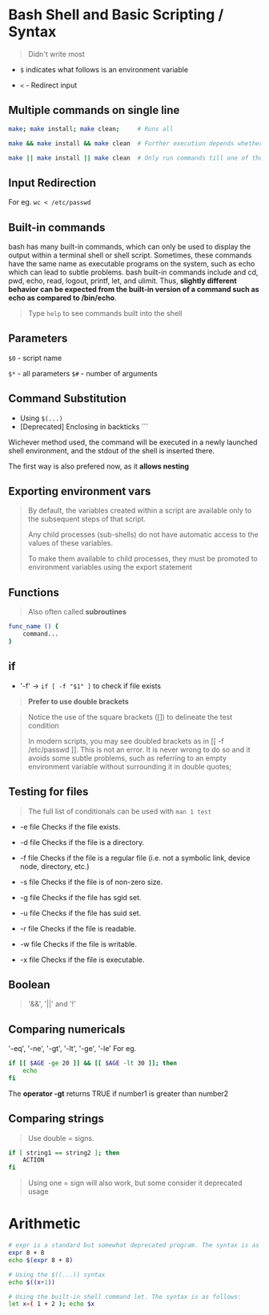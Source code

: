# Bash Shell and Basic Scripting / Syntax

> Didn't write most

* `$` indicates what follows is an environment variable

* `<` - Redirect input

## Multiple commands on single line

```sh
make; make install; make clean;		# Runs all

make && make install && make clean	# Further execution depends whether priveous must not fail

make || make install || make clean	# Only run commands till one of them succeeds
```

## Input Redirection

For eg. `wc < /etc/passwd`

## Built-in commands

bash has many built-in commands, which can only be used to display the output within a terminal shell or shell script. Sometimes, these commands have the same name as executable programs on the system, such as echo which can lead to subtle problems. bash built-in commands include and cd,  pwd, echo, read, logout, printf, let, and ulimit. Thus, **slightly different behavior can be expected from the built-in version of a command such as echo as compared to /bin/echo**.

> Type `help` to see commands built into the shell

## Parameters

`$0` - script name

`$*` - all parameters
`$#` - number of arguments

## Command Substitution

* Using `$(...)`
* [Deprecated] Enclosing in backticks `\``

Wichever method used, the command will be executed in a newly launched shell environment, and the stdout of the shell is inserted there.

The first way is also prefered now, as it **allows nesting**

## Exporting environment vars

> By default, the variables created within a script are available only to the subsequent steps of that script.
>
> Any child processes (sub-shells) do not have automatic access to the values of these variables.
>
> To make them available to child processes, they must be promoted to environment variables using the export statement

## Functions

> Also often called **subroutines**

```sh
func_name () {
	command...
}
```

## if

* '-f' -> `if [ -f "$1" ]` to check if file exists

> **Prefer to use double brackets**

> Notice the use of the square brackets ([]) to delineate the test condition
>
> In modern scripts, you may see doubled brackets as in [[ -f /etc/passwd ]]. This is not an error. It is never wrong to do so and it avoids some subtle problems, such as referring to an empty environment variable without surrounding it in double quotes;

## Testing for files

> The full list of conditionals can be used with `man 1 test`

* -e file 	Checks if the file exists.

* -d file 	Checks if the file is a directory.
* -f file 	Checks if the file is a regular file (i.e. not a symbolic link, device node, directory, etc.)

* -s file 	Checks if the file is of non-zero size.

* -g file 	Checks if the file has sgid set.
* -u file 	Checks if the file has suid set.

* -r file 	Checks if the file is readable.
* -w file 	Checks if the file is writable.
* -x file 	Checks if the file is executable.

## Boolean

> '&&', '||' and '!'

## Comparing numericals

'-eq', '-ne', '-gt', '-lt', '-ge', '-le'
For eg. 

```sh
if [[ $AGE -ge 20 ]] && [[ $AGE -lt 30 ]]; then
	echo
fi
```

The **operator -gt** returns TRUE if number1 is greater than number2

## Comparing strings

> Use double = signs.

```sh
if [ string1 == string2 ]; then
	ACTION
fi
```

> Using one = sign will also work, but some consider it deprecated usage

# Arithmetic

```sh
# expr is a standard but somewhat deprecated program. The syntax is as follows:
expr 8 + 8
echo $(expr 8 + 8)

# Using the $((...)) syntax 
echo $((x+1))

# Using the built-in shell command let. The syntax is as follows:
let x=( 1 + 2 ); echo $x
```

